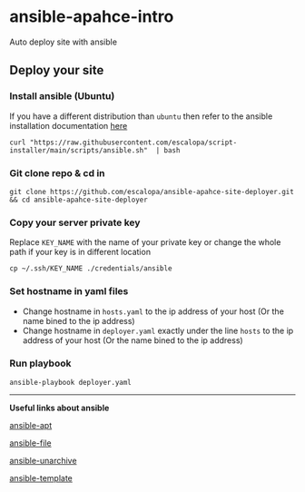 # ansible-apahce-intro
Auto deploy site with ansible

## Deploy your site

### Install ansible (Ubuntu)

If you have a different distribution than `ubuntu` then refer to the ansible installation documentation [here](https://docs.ansible.com/ansible/latest/installation_guide/intro_installation.html)

```shell
curl "https://raw.githubusercontent.com/escalopa/script-installer/main/scripts/ansible.sh"  | bash
```

### Git clone repo & cd in 

```
git clone https://github.com/escalopa/ansible-apahce-site-deployer.git && cd ansible-apahce-site-deployer
```

### Copy your server private key

Replace `KEY_NAME` with the name of your private key or change the whole path if your key is in different location
```
cp ~/.ssh/KEY_NAME ./credentials/ansible
```

### Set hostname in yaml files

- Change hostname in `hosts.yaml` to the ip address of your host (Or the name bined to the ip address)
- Change hostname in `deployer.yaml` exactly under the line `hosts` to the ip address of your host (Or the name bined to the ip address)

### Run playbook
```shell
ansible-playbook deployer.yaml 
```
---

**Useful links about ansible**

[ansible-apt](https://docs.ansible.com/ansible/latest/collections/ansible/builtin/apt_module.html)

[ansible-file](https://docs.ansible.com/ansible/latest/collections/ansible/builtin/file_module.html)

[ansible-unarchive](https://docs.ansible.com/ansible/latest/collections/ansible/builtin/unarchive_module.html)

[ansible-template](https://docs.ansible.com/ansible/latest/collections/ansible/builtin/template_module.html)
